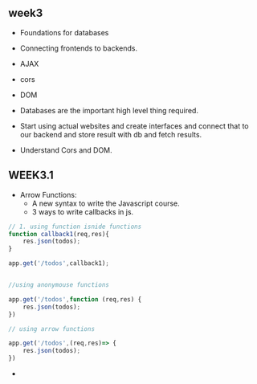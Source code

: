 ## week3

- Foundations for databases
- Connecting frontends to backends.
- AJAX
- cors 
- DOM 

- Databases are the important high level thing required.
- Start using actual websites and create interfaces and connect that to our backend and store result with db and fetch results.
- Understand Cors and DOM.
  

## WEEK3.1

- Arrow Functions:
  - A new syntax to write the Javascript course.
  - 3 ways to write callbacks in js.
```js
// 1. using function isnide functions 
function callback1(req,res){
    res.json(todos);
}

app.get('/todos',callback1);


//using anonymouse functions 

app.get('/todos',function (req,res) {
    res.json(todos);
})

// using arrow functions 

app.get('/todos',(req,res)=> {
    res.json(todos);
})
```

- 